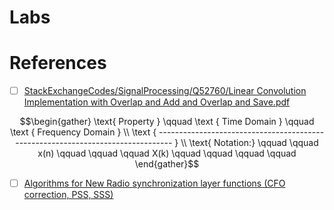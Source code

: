 # Labs

# References

- [ ] [StackExchangeCodes/SignalProcessing/Q52760/Linear Convolution Implementation with Overlap and Add and Overlap and Save.pdf](https://github.com/RoyiAvital/StackExchangeCodes/blob/master/SignalProcessing/Q52760/Linear%20Convolution%20Implementation%20with%20Overlap%20and%20Add%20and%20Overlap%20and%20Save.pdf)

```math
\begin{gather}
\text{ Property } \qquad \text { Time Domain } \qquad \text { Frequency Domain }
\\
\text { -------------------------------------------------------------------------------- }
\\
\text{ Notation:} \qquad \qquad x(n) \qquad \qquad \qquad X(k) \qquad \qquad \qquad \qquad 

\end{gather}
```

- [ ] [Algorithms for New Radio synchronization layer functions (CFO correction, PSS, SSS)](https://webthesis.biblio.polito.it/15907/1/tesi.pdf)
